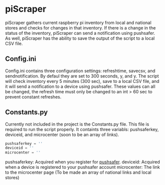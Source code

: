 # piScraper
piScraper gathers current raspberry pi inventory from local and national stores and checks for changes in that inventory. If there is a change in the status of the inventory, piScraper can send a notification using pushsafer. As well, piScraper has the ability to save the output of the script to a local CSV file. 

## Config.ini
Config.ini contains three configuration settings: refreshtime, savecsv, and sendnotification. By defaul they are set to 300 seconds, y, and y. The script will check inventory every 5 minutes (300 sec), save to a local CSV file, and it will send a notification to a device using pushsafer. These values can all be changed, the refresh time must only be changed to an int > 60 sec to prevent constant refreshes.

## Constants.py
Currently not included in the project is the Constants.py file. This file is required to run the script properly. It containts three variabls: pushsaferkey, deviceid, and microcenter (soon to be an array of links). 
```python
pushsaferkey = ''
deviceid = ''
microcenter = ''
```
pushsaferkey: Acquired when you register for [pushsafer](https://www.pushsafer.com/ "Pushsafer Registration").
deviceid: Acquired when a device is registered to your pushsafer account
microcenter: The link to the microcenter page (To be made an array of national links and local stores)
